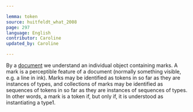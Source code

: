 ```yaml
---

lemma: token
source: huitfeldt_what_2008
page: 297
language: English
contributor: Caroline
updated_by: Caroline

---
```


By a [document](document.html) we understand an individual object containing marks. A mark is a perceptible feature of a document (normally something visible, e.g. a line in ink). Marks may be identified as tokens in so far as they are instances of types, and collections of marks may be identified as sequences of tokens in so far as they are instances of sequences of types. In other words, a mark is a token if, but only if, it is understood as instantiating a type1.
